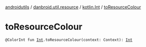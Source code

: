 [androidutils](../../index.md) / [danbroid.util.resource](../index.md) / [kotlin.Int](index.md) / [toResourceColour](./to-resource-colour.md)

# toResourceColour

`@ColorInt fun `[`Int`](https://kotlinlang.org/api/latest/jvm/stdlib/kotlin/-int/index.html)`.toResourceColour(context: Context): `[`Int`](https://kotlinlang.org/api/latest/jvm/stdlib/kotlin/-int/index.html)